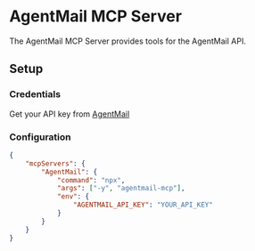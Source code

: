 # AgentMail MCP Server

The AgentMail MCP Server provides tools for the AgentMail API.

## Setup

### Credentials

Get your API key from [AgentMail](https://agentmail.to)

### Configuration

```json
{
    "mcpServers": {
        "AgentMail": {
            "command": "npx",
            "args": ["-y", "agentmail-mcp"],
            "env": {
                "AGENTMAIL_API_KEY": "YOUR_API_KEY"
            }
        }
    }
}
```
